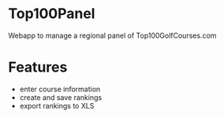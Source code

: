 Top100Panel
===========

Webapp to manage a regional panel of Top100GolfCourses.com

Features
========
- enter course information
- create and save rankings
- export rankings to XLS
